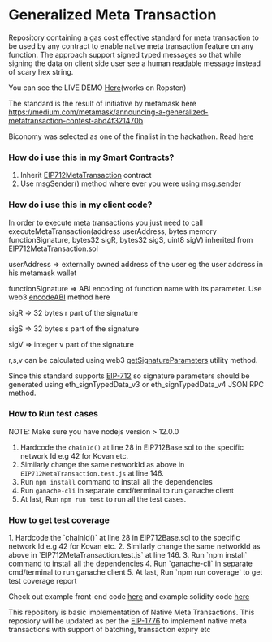 # Generalized Meta Transaction

Repository containing a gas cost effective standard for meta transaction to be used by any contract to enable native meta transaction feature on any function.
The approach support signed typed messages so that while signing the data on client side user see a human readable message instead of scary hex string.

You can see the LIVE DEMO <a href="https://metatx.biconomy.io" target="_blank" >Here</a>(works on Ropsten)

The standard is the result of initiative by metamask here https://medium.com/metamask/announcing-a-generalized-metatransaction-contest-abd4f321470b

Biconomy was selected as one of the finalist in the hackathon. Read <a href="https://medium.com/metamask/our-metatransaction-hackathon-winner-a620551ccb9b" target="_blank">here</a>

<h3>How do i use this in my Smart Contracts?</h3>

1. Inherit <a href="https://github.com/bcnmy/metatx-standard/blob/master/src/contracts/EIP712MetaTransaction.sol" target="_blank" >EIP712MetaTransaction</a> contract
2. Use msgSender() method where ever you were using msg.sender

<h3>How do i use this in my client code?</h3>
In order to execute meta transactions you just need to call
executeMetaTransaction(address userAddress, bytes memory functionSignature, bytes32 sigR, bytes32 sigS, uint8 sigV)
inherited from EIP712MetaTransaction.sol
<br/>

userAddress       => externally owned address of the user eg the user address in his metamask wallet<br/>

functionSignature => ABI encoding of function name with its parameter. Use web3 <a href="https://web3js.readthedocs.io/en/v1.2.4/web3-eth-contract.html#methods-mymethod-encodeabi" target="_blank" >encodeABI</a> method here

sigR              => 32 bytes r part of the signature

sigS              => 32 bytes s part of the signature

sigV              => integer v part of the signature


r,s,v can be calculated using web3 <a href="https://web3js.readthedocs.io/en/v2.0.0-alpha/web3-utils.html#getsignatureparameters" target="_blank" >getSignatureParameters</a> utility method.

Since this standard supports <a href="https://eips.ethereum.org/EIPS/eip-712" target="_blank" >EIP-712</a> so signature parameters should be generated using eth_signTypedData_v3 or eth_signTypedData_v4 JSON RPC method.

<h3>How to Run test cases</h3>

NOTE: Make sure you have nodejs version > 12.0.0 <br/>
1. Hardcode the `chainId()` at line 28 in EIP712Base.sol to the specific network Id e.g 42 for Kovan etc.
2. Similarly change the same networkId as above in `EIP712MetaTransaction.test.js` at line 146.
3. Run `npm install` command to install all the dependencies
4. Run `ganache-cli` in separate cmd/terminal to run ganache client
5. At last, Run `npm run test` to run all the test cases.

<h3>How to get test coverage</h3>
1. Hardcode the `chainId()` at line 28 in EIP712Base.sol to the specific network Id e.g 42 for Kovan etc.
2. Similarly change the same networkId as above in `EIP712MetaTransaction.test.js` at line 146.
3. Run `npm install` command to install all the dependencies
4. Run `ganache-cli` in separate cmd/terminal to run ganache client
5. At last, Run `npm run coverage` to get test coverage report

Check out example front-end code <a href="https://github.com/bcnmy/metatx-standard/blob/master/example/react-ui/src/App.js" target="_blank" >here</a> and example solidity code <a href="https://github.com/bcnmy/metatx-standard/blob/master/src/contracts/TestContract.sol" target="_blank" >here</a>

This repository is basic implementation of Native Meta Transactions. This reposiory will be updated as per the <a href="https://github.com/ethereum/EIPs/issues/1776" target="_blank">EIP-1776</a> to implement native meta transactions with support of batching, transaction expiry etc
